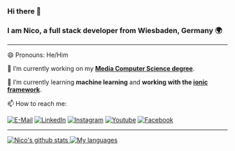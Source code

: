 ### Hi there 👋

### I am Nico, a **full stack developer** from **Wiesbaden, Germany** 🌍
---

😄 Pronouns: He/Him

🔭 I’m currently working on my <a target="_blank" rel=”noreferrer” href="https://www.hs-rm.de/en/faculties/design-computer-science-media/degree-programs/media-computer-science-bsc">**Media Computer Science degree**</a>.

🌱 I’m currently learning **machine learning** and **working with the [ionic framework](https://ionicframework.com/)**.

📫 How to reach me:

[![E-Mail](https://img.shields.io/badge/Email-006aff?style=for-the-badge&logo=maildotru&logoColor=white)](mailto:nico@ismaili.de)
[![LinkedIn](https://img.shields.io/badge/LinkedIn-0077B5?style=for-the-badge&logo=linkedin&logoColor=white)](https://www.linkedin.com/in/ismailinico/)
[![Instagram](https://img.shields.io/badge/Instagram-E4405F?style=for-the-badge&logo=instagram&logoColor=white)](https://www.instagram.com/nico.ismaili/)
[![Youtube](https://img.shields.io/badge/YouTube-FF0000?style=for-the-badge&logo=youtube&logoColor=white)](https://www.youtube.com/channel/UCZmR0vqCMM1BWo-OkvX99EA)
[![Facebook](https://img.shields.io/badge/Facebook-1877F2?style=for-the-badge&logo=facebook&logoColor=white)](https://www.facebook.com/nico.ismaili/)

---
<a href="https://github.com/nico-i?tab=repositories">
  <img align="top" src="https://github-readme-stats.vercel.app/api?username=nico-i&locale=en&line_height=23" alt="Nico's github stats"/>
</a>
<a href="https://github.com/nico-i?tab=repositories">
  <img align="top" src="https://github-readme-stats.vercel.app/api/top-langs/?username=nico-i&exclude_repo=ismailinico.github.io&layout=compact&langs_count=10&hide_title=true&card_width=230" alt="My languages"/>
</a>
